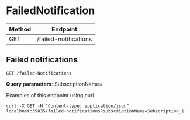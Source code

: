 # FailedNotification

|Method|Endpoint             |
|------|---------------------|
|GET   |/failed-notifications|


## Failed notifications
    GET /failed-Notifications

**Query parameters**:
SubscriptionName=<Subscription Name>

Examples of this endpoint using curl

    curl -X GET -H "Content-type: application/json" localhost:39835/failed-notifications?subscriptionName=Subscription_1

